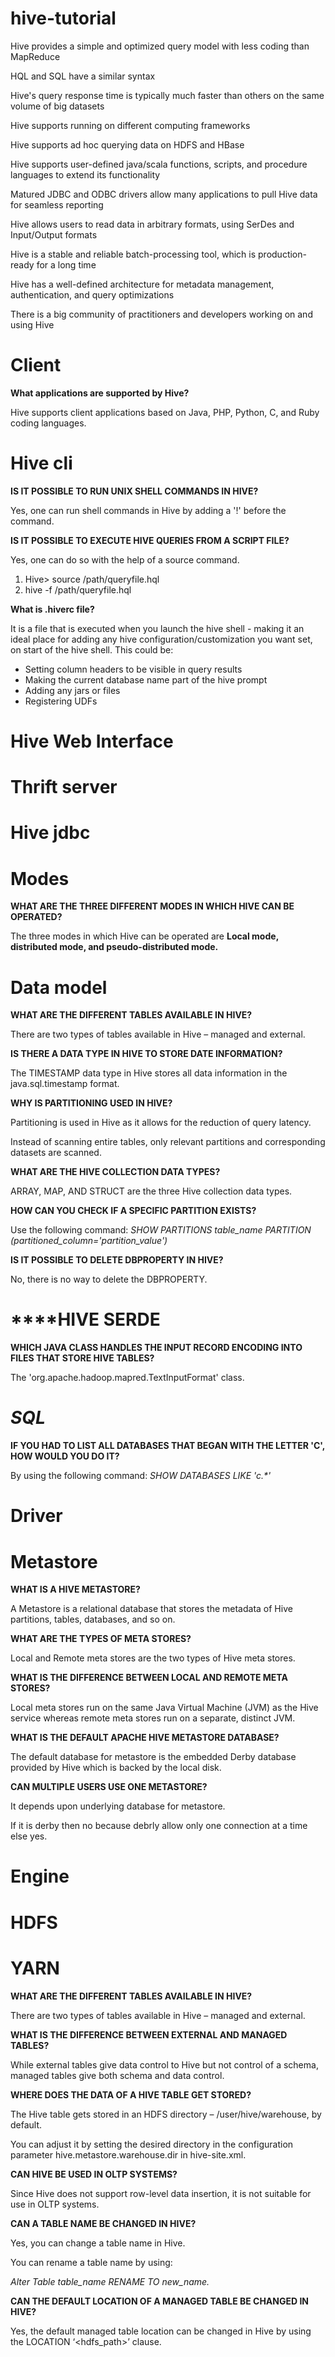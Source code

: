 # hive-tutorial

Hive provides a simple and optimized query model with less coding than MapReduce

HQL and SQL have a similar syntax

Hive's query response time is typically much faster than others on the same volume of big datasets

Hive supports running on different computing frameworks

Hive supports ad hoc querying data on HDFS and HBase

Hive supports user-defined java/scala functions, scripts, and procedure languages to extend its functionality

Matured JDBC and ODBC drivers allow many applications to pull Hive data for seamless reporting

Hive allows users to read data in arbitrary formats, using SerDes and Input/Output formats

Hive is a stable and reliable batch-processing tool, which is production-ready for a long time

Hive has a well-defined architecture for metadata management, authentication, and query optimizations

There is a big community of practitioners and developers working on and using Hive


# ****Client****

**What applications are supported by Hive?**

Hive supports client applications based on Java, PHP, Python, C, and Ruby coding languages.



# ****Hive cli****

**IS IT POSSIBLE TO RUN UNIX SHELL COMMANDS IN HIVE?**

Yes, one can run shell commands in Hive by adding a '!' before the command.

**IS IT POSSIBLE TO EXECUTE HIVE QUERIES FROM A SCRIPT FILE?**

Yes, one can do so with the help of a source command.

1) Hive> source /path/queryfile.hql
2) hive -f /path/queryfile.hql

**What is .hiverc file?**

It is a file that is executed when you launch the hive shell - making it an ideal place for adding any hive configuration/customization you want set, on start of the hive shell. 
This could be:
- Setting column headers to be visible in query results
- Making the current database name part of the hive prompt
- Adding any jars or files
- Registering UDFs

# ****Hive Web Interface****

# ****Thrift server****

# ****Hive jdbc****

# ****Modes****

**WHAT ARE THE THREE DIFFERENT MODES IN WHICH HIVE CAN BE OPERATED?**

The three modes in which Hive can be operated are **Local mode, distributed mode, and pseudo-distributed mode.**


# ****Data model****

**WHAT ARE THE DIFFERENT TABLES AVAILABLE IN HIVE?**

There are two types of tables available in Hive – managed and external.

**IS THERE A DATA TYPE IN HIVE TO STORE DATE INFORMATION?**

The TIMESTAMP data type in Hive stores all data information in the java.sql.timestamp format.

**WHY IS PARTITIONING USED IN HIVE?**

Partitioning is used in Hive as it allows for the reduction of query latency. 

Instead of scanning entire tables, only relevant partitions and corresponding datasets are scanned.

**WHAT ARE THE HIVE COLLECTION DATA TYPES?**

ARRAY, MAP, AND STRUCT are the three Hive collection data types.

**HOW CAN YOU CHECK IF A SPECIFIC PARTITION EXISTS?**

Use the following command: _SHOW PARTITIONS table_name PARTITION (partitioned_column='partition_value')_

**IS IT POSSIBLE TO DELETE DBPROPERTY IN HIVE?**

No, there is no way to delete the DBPROPERTY.


# ******************************HIVE SERDE**************************

**WHICH JAVA CLASS HANDLES THE INPUT RECORD ENCODING INTO FILES THAT STORE HIVE TABLES?**

The 'org.apache.hadoop.mapred.TextInputFormat' class.


# *****************************SQL*****************************

**IF YOU HAD TO LIST ALL DATABASES THAT BEGAN WITH THE LETTER 'C', HOW WOULD YOU DO IT?**

By using the following command: _SHOW DATABASES LIKE 'c.*'_


# ****Driver****

# ****Metastore****

**WHAT IS A HIVE METASTORE?**

A Metastore is a relational database that stores the metadata of Hive partitions, tables, databases, and so on.

**WHAT ARE THE TYPES OF META STORES?**

Local and Remote meta stores are the two types of Hive meta stores.

**WHAT IS THE DIFFERENCE BETWEEN LOCAL AND REMOTE META STORES?**

Local meta stores run on the same Java Virtual Machine (JVM) as the Hive service whereas remote meta stores run on a separate, distinct JVM.

**WHAT IS THE DEFAULT APACHE HIVE METASTORE DATABASE?**

The default database for metastore is the embedded Derby database provided by Hive which is backed by the local disk.

**CAN MULTIPLE USERS USE ONE METASTORE?**

It depends upon underlying database for metastore. 

If it is derby then no because debrly allow only one connection at a time else yes.


# ****Engine****

# ****HDFS****

# ****YARN****




**WHAT ARE THE DIFFERENT TABLES AVAILABLE IN HIVE?**

There are two types of tables available in Hive – managed and external.

**WHAT IS THE DIFFERENCE BETWEEN EXTERNAL AND MANAGED TABLES?**

While external tables give data control to Hive but not control of a schema, managed tables give both schema and data control.

**WHERE DOES THE DATA OF A HIVE TABLE GET STORED?**

The Hive table gets stored in an HDFS directory – /user/hive/warehouse, by default.

You can adjust it by setting the desired directory in the configuration parameter hive.metastore.warehouse.dir in hive-site.xml.

**CAN HIVE BE USED IN OLTP SYSTEMS?**

Since Hive does not support row-level data insertion, it is not suitable for use in OLTP systems.

**CAN A TABLE NAME BE CHANGED IN HIVE?**

Yes, you can change a table name in Hive.

You can rename a table name by using: 

_Alter Table table_name RENAME TO new_name._

**CAN THE DEFAULT LOCATION OF A MANAGED TABLE BE CHANGED IN HIVE?**

Yes, the default managed table location can be changed in Hive by using the LOCATION ‘<hdfs_path>’ clause.
